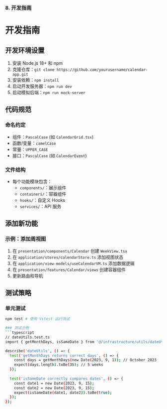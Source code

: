 
### 8. 开发指南

# 开发指南

## 开发环境设置

1. 安装 Node.js 18+ 和 npm
2. 克隆仓库：`git clone https://github.com/yourusername/calendar-app.git`
3. 安装依赖：`npm install`
4. 启动开发服务器：`npm run dev`
5. 启动模拟后端：`npm run mock-server`

## 代码规范

### 命名约定
- 组件：`PascalCase` (如 `CalendarGrid.tsx`)
- 函数/变量：`camelCase`
- 常量：`UPPER_CASE`
- 接口：`PascalCase` (如 `CalendarEvent`)

### 文件结构
- 每个功能模块包含：
  - `components/`：展示组件
  - `containers/`：容器组件
  - `hooks/`：自定义 Hooks
  - `services/`：API 服务

## 添加新功能

### 示例：添加周视图
1. 在 `presentation/components/Calendar` 创建 `WeekView.tsx`
2. 在 `application/stores/calendarStore.ts` 添加视图状态
3. 在 `application/view-models/useCalendarVM.ts` 添加数据逻辑
4. 在 `presentation/features/Calendar/views` 创建容器组件
5. 更新路由和导航

## 测试策略

### 单元测试
```bash
npm test # 使用 Vitest 运行测试

### 测试示例
```typescript
// dateUtils.test.ts
import { getMonthDays, isSameDate } from '@/infrastructure/utils/dateUtils';

describe('dateUtils', () => {
  test('getMonthDays returns correct days', () => {
    const days = getMonthDays(new Date(2023, 9, 1)); // October 2023
    expect(days.length).toBe(35); // 5 weeks
  });
  
  test('isSameDate correctly compares dates', () => {
    const date1 = new Date(2023, 9, 15);
    const date2 = new Date(2023, 9, 15);
    expect(isSameDate(date1, date2)).toBe(true);
  });
});
```